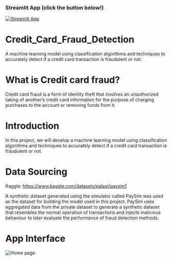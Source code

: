 ### Streamlit App (click the button below!)

[![Streamlit App](https://static.streamlit.io/badges/streamlit_badge_black_white.svg)](https://creditpred.streamlit.app/)

# Credit_Card_Fraud_Detection

A machine learning model using classification algorithms and techniques to accurately detect if a credit card transaction is fraudulent or not. 

# What is Credit card fraud?

Credit card fraud is a form of identity theft that involves an unauthorized taking of another’s credit card information for the purpose of charging purchases to the account or removing funds from it.

# Introduction

In this project, we will develop a machine learning model using classification algorithms and techniques to accurately detect if a credit card transaction is fraudulent or not. 

# Data Sourcing
 
 Kaggle: https://www.kaggle.com/datasets/ealaxi/paysim1
 
A synthetic dataset generated using the simulator called PaySim was used as the dataset for building the model used in this project. PaySim uses aggregated data from the private dataset to generate a synthetic dataset that resembles the normal operation of transactions and injects malicious behaviour to later evaluate the performance of fraud detection methods.

# App Interface

![Home page](home_credit.gif)
